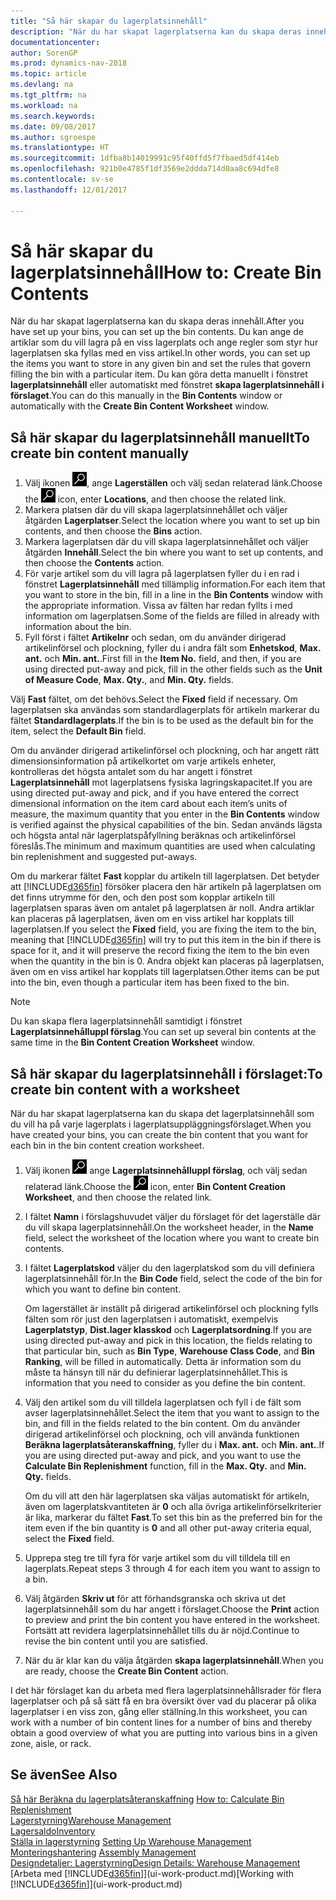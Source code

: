 ```yaml
---
title: "Så här skapar du lagerplatsinnehåll"
description: "När du har skapat lagerplatserna kan du skapa deras innehåll. Du kan ange de artiklar som du vill lagra på en viss lagerplats och ange regler som styr hur lagerplatsen ska fyllas med en viss artikel."
documentationcenter: 
author: SorenGP
ms.prod: dynamics-nav-2018
ms.topic: article
ms.devlang: na
ms.tgt_pltfrm: na
ms.workload: na
ms.search.keywords: 
ms.date: 09/08/2017
ms.author: sgroespe
ms.translationtype: HT
ms.sourcegitcommit: 1dfba8b14019991c95f40ffd5f7fbaed5df414eb
ms.openlocfilehash: 921b0e4785f1df3569e2ddda714d0aa8c694dfe8
ms.contentlocale: sv-se
ms.lasthandoff: 12/01/2017

---
```

# <a name="how-to-create-bin-contents"></a><span data-ttu-id="63396-104">Så här skapar du lagerplatsinnehåll</span><span class="sxs-lookup"><span data-stu-id="63396-104">How to: Create Bin Contents</span></span>
<span data-ttu-id="63396-105">När du har skapat lagerplatserna kan du skapa deras innehåll.</span><span class="sxs-lookup"><span data-stu-id="63396-105">After you have set up your bins, you can set up the bin contents.</span></span> <span data-ttu-id="63396-106">Du kan ange de artiklar som du vill lagra på en viss lagerplats och ange regler som styr hur lagerplatsen ska fyllas med en viss artikel.</span><span class="sxs-lookup"><span data-stu-id="63396-106">In other words, you can set up the items you want to store in any given bin and set the rules that govern filling the bin with a particular item.</span></span> <span data-ttu-id="63396-107">Du kan göra detta manuellt i fönstret **lagerplatsinnehåll** eller automatiskt med fönstret **skapa lagerplatsinnehåll i förslaget**.</span><span class="sxs-lookup"><span data-stu-id="63396-107">You can do this manually in the **Bin Contents** window or automatically with the **Create Bin Content Worksheet** window.</span></span>

## <a name="to-create-bin-content-manually"></a><span data-ttu-id="63396-108">Så här skapar du lagerplatsinnehåll manuellt</span><span class="sxs-lookup"><span data-stu-id="63396-108">To create bin content manually</span></span>  
1.  <span data-ttu-id="63396-109">Välj ikonen ![Söka efter sida eller rapport](media/ui-search/search_small.png "ikonen Söka efter sida eller rapport"), ange **Lagerställen** och välj sedan relaterad länk.</span><span class="sxs-lookup"><span data-stu-id="63396-109">Choose the ![Search for Page or Report](media/ui-search/search_small.png "Search for Page or Report icon") icon, enter **Locations**, and then choose the related link.</span></span>  
2.  <span data-ttu-id="63396-110">Markera platsen där du vill skapa lagerplatsinnehållet och väljer åtgärden **Lagerplatser**.</span><span class="sxs-lookup"><span data-stu-id="63396-110">Select the location where you want to set up bin contents,  and then choose the **Bins** action.</span></span>  
3.  <span data-ttu-id="63396-111">Markera lagerplatsen där du vill skapa lagerplatsinnehållet och väljer åtgärden **Innehåll**.</span><span class="sxs-lookup"><span data-stu-id="63396-111">Select the bin where you want to set up contents, and then choose the **Contents** action.</span></span>  
4.  <span data-ttu-id="63396-112">För varje artikel som du vill lagra på lagerplatsen fyller du i en rad i fönstret **Lagerplatsinnehåll** med tillämplig information.</span><span class="sxs-lookup"><span data-stu-id="63396-112">For each item that you want to store in the bin, fill in a line in the **Bin Contents** window with the appropriate information.</span></span> <span data-ttu-id="63396-113">Vissa av fälten har redan fyllts i med information om lagerplatsen.</span><span class="sxs-lookup"><span data-stu-id="63396-113">Some of the fields are filled in already with information about the bin.</span></span>  
5.  <span data-ttu-id="63396-114">Fyll först i fältet **Artikelnr** och sedan, om du använder dirigerad artikelinförsel och plockning, fyller du i andra fält som **Enhetskod**, **Max. ant.** och **Min. ant.**.</span><span class="sxs-lookup"><span data-stu-id="63396-114">First fill in the **Item No.** field, and then, if you are using directed put-away and pick, fill in the other fields such as the **Unit of Measure Code**, **Max. Qty.**, and **Min. Qty.** fields.</span></span>  

<span data-ttu-id="63396-115">Välj **Fast** fältet, om det behövs.</span><span class="sxs-lookup"><span data-stu-id="63396-115">Select the **Fixed** field if necessary.</span></span> <span data-ttu-id="63396-116">Om lagerplatsen ska användas som standardlagerplats för artikeln markerar du fältet **Standardlagerplats**.</span><span class="sxs-lookup"><span data-stu-id="63396-116">If the bin is to be used as the default bin for the item, select the **Default Bin** field.</span></span>  

<span data-ttu-id="63396-117">Om du använder dirigerad artikelinförsel och plockning, och har angett rätt dimensionsinformation på artikelkortet om varje artikels enheter, kontrolleras det högsta antalet som du har angett i fönstret **Lagerplatsinnehåll** mot lagerplatsens fysiska lagringskapacitet.</span><span class="sxs-lookup"><span data-stu-id="63396-117">If you are using directed put-away and pick, and if you have entered the correct dimensional information on the item card about each item’s units of measure, the maximum quantity that you enter in the **Bin Contents** window is verified against the physical capabilities of the bin.</span></span> <span data-ttu-id="63396-118">Sedan används lägsta och högsta antal när lagerplatspåfyllning beräknas och artikelinförsel föreslås.</span><span class="sxs-lookup"><span data-stu-id="63396-118">The minimum and maximum quantities are used when calculating bin replenishment and suggested put-aways.</span></span>  

<span data-ttu-id="63396-119">Om du markerar fältet **Fast** kopplar du artikeln till lagerplatsen. Det betyder att [!INCLUDE[d365fin](includes/d365fin_md.md)] försöker placera den här artikeln på lagerplatsen om det finns utrymme för den, och den post som kopplar artikeln till lagerplatsen sparas även om antalet på lagerplatsen är noll. Andra artiklar kan placeras på lagerplatsen, även om en viss artikel har kopplats till lagerplatsen.</span><span class="sxs-lookup"><span data-stu-id="63396-119">If you select the **Fixed** field, you are fixing the item to the bin, meaning that [!INCLUDE[d365fin](includes/d365fin_md.md)] will try to put this item in the bin if there is space for it, and it will preserve the record fixing the item to the bin even when the quantity in the bin is 0.</span></span> <span data-ttu-id="63396-120">Andra objekt kan placeras på lagerplatsen, även om en viss artikel har kopplats till lagerplatsen.</span><span class="sxs-lookup"><span data-stu-id="63396-120">Other items can be put into the bin, even though a particular item has been fixed to the bin.</span></span>  

> [!NOTE]  
>  <span data-ttu-id="63396-121">Du kan skapa flera lagerplatsinnehåll samtidigt i fönstret **Lagerplatsinnehålluppl förslag**.</span><span class="sxs-lookup"><span data-stu-id="63396-121">You can set up several bin contents at the same time in the **Bin Content Creation Worksheet** window.</span></span>  

## <a name="to-create-bin-content-with-a-worksheet"></a><span data-ttu-id="63396-122">Så här skapar du lagerplatsinnehåll i förslaget:</span><span class="sxs-lookup"><span data-stu-id="63396-122">To create bin content with a worksheet</span></span>  
<span data-ttu-id="63396-123">När du har skapat lagerplatserna kan du skapa det lagerplatsinnehåll som du vill ha på varje lagerplats i lagerplatsuppläggningsförslaget.</span><span class="sxs-lookup"><span data-stu-id="63396-123">When you have created your bins, you can create the bin content that you want for each bin in the bin content creation worksheet.</span></span>

1.  <span data-ttu-id="63396-124">Välj ikonen ![Sök efter sidan eller rapporten](media/ui-search/search_small.png "ikonen Sök efter sidan eller rapporten") ange **Lagerplatsinnehålluppl förslag**, och välj sedan relaterad länk.</span><span class="sxs-lookup"><span data-stu-id="63396-124">Choose the ![Search for Page or Report](media/ui-search/search_small.png "Search for Page or Report icon") icon, enter **Bin Content Creation Worksheet**, and then choose the related link.</span></span>  
2.  <span data-ttu-id="63396-125">I fältet **Namn** i förslagshuvudet väljer du förslaget för det lagerställe där du vill skapa lagerplatsinnehåll.</span><span class="sxs-lookup"><span data-stu-id="63396-125">On the worksheet header, in the **Name** field, select the worksheet of the location where you want to create bin contents.</span></span>  
3.  <span data-ttu-id="63396-126">I fältet **Lagerplatskod** väljer du den lagerplatskod som du vill definiera lagerplatsinnehåll för.</span><span class="sxs-lookup"><span data-stu-id="63396-126">In the **Bin Code** field, select the code of the bin for which you want to define bin content.</span></span>   

    <span data-ttu-id="63396-127">Om lagerstället är inställt på dirigerad artikelinförsel och plockning fylls fälten som rör just den lagerplatsen i automatiskt, exempelvis **Lagerplatstyp**, **Dist.lager klasskod** och **Lagerplatsordning**.</span><span class="sxs-lookup"><span data-stu-id="63396-127">If you are using directed put-away and pick in this location, the fields relating to that particular bin, such as **Bin Type**, **Warehouse Class Code**, and **Bin Ranking**, will be filled in automatically.</span></span> <span data-ttu-id="63396-128">Detta är information som du måste ta hänsyn till när du definierar lagerplatsinnehållet.</span><span class="sxs-lookup"><span data-stu-id="63396-128">This is information that you need to consider as you define the bin content.</span></span>  
4.  <span data-ttu-id="63396-129">Välj den artikel som du vill tilldela lagerplatsen och fyll i de fält som avser lagerplatsinnehållet.</span><span class="sxs-lookup"><span data-stu-id="63396-129">Select the item that you want to assign to the bin, and fill in the fields related to the bin content.</span></span> <span data-ttu-id="63396-130">Om du använder dirigerad artikelinförsel och plockning, och vill använda funktionen **Beräkna lagerplatsåteranskaffning**, fyller du i **Max. ant.** och **Min. ant.**.</span><span class="sxs-lookup"><span data-stu-id="63396-130">If you are using directed put-away and pick, and you want to use the **Calculate Bin Replenishment** function, fill in the **Max. Qty.** and **Min. Qty.** fields.</span></span>  

    <span data-ttu-id="63396-131">Om du vill att den här lagerplatsen ska väljas automatiskt för artikeln, även om lagerplatskvantiteten är **0** och alla övriga artikelinförselkriterier är lika, markerar du fältet **Fast**.</span><span class="sxs-lookup"><span data-stu-id="63396-131">To set this bin as the preferred bin for the item even if the bin quantity is **0** and all other put-away criteria equal, select the **Fixed** field.</span></span>  
5.  <span data-ttu-id="63396-132">Upprepa steg tre till fyra för varje artikel som du vill tilldela till en lagerplats.</span><span class="sxs-lookup"><span data-stu-id="63396-132">Repeat steps 3 through 4 for each item you want to assign to a bin.</span></span>  
6.  <span data-ttu-id="63396-133">Välj åtgärden **Skriv ut** för att förhandsgranska och skriva ut det lagerplatsinnehåll som du har angett i förslaget.</span><span class="sxs-lookup"><span data-stu-id="63396-133">Choose the **Print** action to preview and print the bin content you have entered in the worksheet.</span></span> <span data-ttu-id="63396-134">Fortsätt att revidera lagerplatsinnehållet tills du är nöjd.</span><span class="sxs-lookup"><span data-stu-id="63396-134">Continue to revise the bin content until you are satisfied.</span></span>  
7.  <span data-ttu-id="63396-135">När du är klar kan du välja åtgärden **skapa lagerplatsinnehåll**.</span><span class="sxs-lookup"><span data-stu-id="63396-135">When you are ready, choose the **Create Bin Content** action.</span></span>  

<span data-ttu-id="63396-136">I det här förslaget kan du arbeta med flera lagerplatsinnehållsrader för flera lagerplatser och på så sätt få en bra översikt över vad du placerar på olika lagerplatser i en viss zon, gång eller ställning.</span><span class="sxs-lookup"><span data-stu-id="63396-136">In this worksheet, you can work with a number of bin content lines for a number of bins and thereby obtain a good overview of what you are putting into various bins in a given zone, aisle, or rack.</span></span>  

## <a name="see-also"></a><span data-ttu-id="63396-137">Se även</span><span class="sxs-lookup"><span data-stu-id="63396-137">See Also</span></span>
<span data-ttu-id="63396-138">[Så här Beräkna du lagerplatsåteranskaffning](warehouse-how-to-calculate-bin-replenishment.md)  </span><span class="sxs-lookup"><span data-stu-id="63396-138">[How to: Calculate Bin Replenishment](warehouse-how-to-calculate-bin-replenishment.md)  </span></span>  
[<span data-ttu-id="63396-139">Lagerstyrning</span><span class="sxs-lookup"><span data-stu-id="63396-139">Warehouse Management</span></span>](warehouse-manage-warehouse.md)  
[<span data-ttu-id="63396-140">Lagersaldo</span><span class="sxs-lookup"><span data-stu-id="63396-140">Inventory</span></span>](inventory-manage-inventory.md)  
<span data-ttu-id="63396-141">[Ställa in lagerstyrning](warehouse-setup-warehouse.md)   </span><span class="sxs-lookup"><span data-stu-id="63396-141">[Setting Up Warehouse Management](warehouse-setup-warehouse.md)   </span></span>  
<span data-ttu-id="63396-142">[Monteringshantering](assembly-assemble-items.md)  </span><span class="sxs-lookup"><span data-stu-id="63396-142">[Assembly Management](assembly-assemble-items.md)  </span></span>  
[<span data-ttu-id="63396-143">Designdetaljer: Lagerstyrning</span><span class="sxs-lookup"><span data-stu-id="63396-143">Design Details: Warehouse Management</span></span>](design-details-warehouse-management.md)  
<span data-ttu-id="63396-144">[Arbeta med [!INCLUDE[d365fin](includes/d365fin_md.md)]](ui-work-product.md)</span><span class="sxs-lookup"><span data-stu-id="63396-144">[Working with [!INCLUDE[d365fin](includes/d365fin_md.md)]](ui-work-product.md)</span></span>

